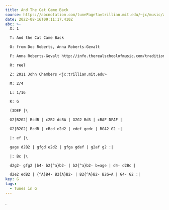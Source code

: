 ```yaml
---
title: And The Cat Came Back
source: https://abcnotation.com/tunePage?a=trillian.mit.edu/~jc/music/abc/OldTime/learn/AndTheCatCameBack_G/0000
date: 2022-08-16T09:11:17.410Z
abc: >-
  X: 1

  T: And the Cat Came Back

  O: from Doc Roberts, Anna Roberts-Gevalt

  F: Anna Roberts-Gevalt http://info.therealschoolofmusic.com/traditional-music-project/cat-came-back/

  R: reel

  Z: 2011 John Chambers <jc:trillian.mit.edu>

  M: 2/4

  L: 1/16

  K: G

  (3DEF |\

  G2[B2G2] BcdB | c2B2 dcBA | G2G2 Bd3 | cBAF DFAF |

  G2[B2G2] BcdB | cBcd e2d2 | edef gedc | BGA2 G2 :|

  |: ef |\

  gage d2B2 | gfgd e2d2 | gfga gdef | g2af g2 :|

  |: Bc |\

  d2g2- gfg2 |b4- b2{^a}b2- | b2{^a}b2- b=age | d4- d2Bc |

  d2e2 edB2 | {^A}B4- B2{A}B2- | B2{^A}B2- B2G=A | G4- G2 :|
key: G
tags:
  - Tunes in G
---
```

.